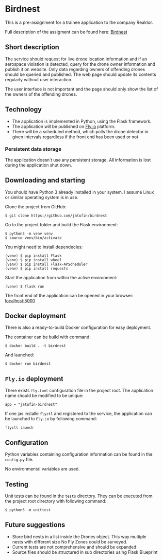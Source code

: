 # Birdnest

This is a pre-assignment for a trainee application to the company Reaktor.

Full description of the assigment can be found here:
[Birdnest](https://assignments.reaktor.com/birdnest/)

## Short description

The service should request for live drone location information and if an aerospace violation is detected, query for the drone owner information and publish it on website. Only data regarding owners of offending drones should be queried and published. The web page should update its contents regularly without user interaction.

The user interface is not important and the page should only show the list of the owners of the offending drones.

## Technology

* The application is implemented in Python, using the Flask framework.
* The application will be published on [Fly.io](fly.io) platform.
* There will be a scheduled method, which polls the drone detector in given
  intervals regardless if the front end has been used or not

### Persistent data storage

The application doesn't use any persistent storage. All information is lost during the application shut down.

## Downloading and starting

You should have Python 3 already installed in your system. I assume Linux or similar operating system is in use.

Clone the project from GitHub:

```
$ git clone https://github.com/jatufin/birdnest
```

Go to the project folder and build the Flask environment:
```
$ python3 -m venv venv
$ source venv/bin/activate
```

You might need to install dependecies:
```
(venv) $ pip install Flask
(venv) $ pip install wheel
(venv) $ pip install Flask-APScheduler
(venv) $ pip install requests
```

Start the application from within the active environment:
```
(venv) $ flask run
```

The front end of the application can be opened in your browser: [localhost:5000](http://localhost:5000/)

## Docker deployment

There is also a ready-to-build Docker configuration for easy deployment.

The container can be build with command:
```
$ docker build . -t birdnest
```

And launched:
```
$ docker run birdnest
```

## `Fly.io` deployment

There exists `fly.toml` configuration file in the project root. The application name should be modified to be unique:
```
app = "jatufin-birdnest"
```

If one jas installe `flyctl` and registered to the service, the application can be launched to `Fly.io` by following command:
```
flyctl launch
```

## Configuration

Python variables containing configuration information can be found in the `config.py` file.

No environmental variables are used.

## Testing

Unit tests can be found in the `tests` directory. They can be executed from the project root directory with following command:
```
$ python3 -m unittest
```
## Future suggestions

* Store bird nests in a list inside the Drones object. This way multiple nests with different size No Fly Zones could be surveyed.
* Current tests are not comprehensive and should be expanded
* Source files should be structured in sub directories using Flask Blueprint
